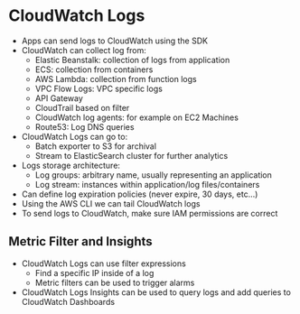 # CloudWatch Logs

* Apps can send logs to CloudWatch using the SDK
* CloudWatch can collect log from:
  * Elastic Beanstalk: collection of logs from application
  * ECS: collection from containers
  * AWS Lambda: collection from function logs
  * VPC Flow Logs: VPC specific logs
  * API Gateway
  * CloudTrail based on filter
  * CloudWatch log agents: for example on EC2 Machines
  * Route53: Log DNS queries
* CloudWatch Logs can go to:
  * Batch exporter to S3 for archival
  * Stream to ElasticSearch cluster for further analytics
* Logs storage architecture:
  * Log groups: arbitrary name, usually representing an application
  * Log stream: instances within application/log files/containers
* Can define log expiration policies (never expire, 30 days, etc...)
* Using the AWS CLI we can tail CloudWatch logs
* To send logs to CloudWatch, make sure IAM permissions are correct

## Metric Filter and Insights

* CloudWatch Logs can use filter expressions
  * Find a specific IP inside of a log
  * Metric filters can be used to trigger alarms
* CloudWatch Logs Insights can be used to query logs and add queries to CloudWatch Dashboards
